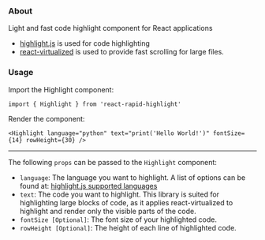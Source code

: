 ### About

Light and fast code highlight component for React applications

- [highlight.js](https://www.npmjs.com/package/highlight.js) is used for code highlighting
- [react-virtualized](https://www.npmjs.com/package/react-virtualized) is used to provide fast scrolling for large files.

### Usage

Import the Highlight component:

``import { Highlight } from 'react-rapid-highlight'``

Render the component:

``<Highlight language="python" text="print('Hello World!')" fontSize={14} rowHeight={30} /> ``

----------------------------------------------------------------------------------------------

The following ``props`` can be passed to the ``Highlight`` component:

- ``language``: The language you want to highlight. A list of options can be found at: [highlight.js supported languages](https://github.com/highlightjs/highlight.js/blob/main/SUPPORTED_LANGUAGES.md)
- ``text``: The code you want to highlight. This library is suited for highlighting large blocks of code, as it applies react-virtualized to highlight and render only the visible parts of the code.
- ``fontSize [Optional]``: The font size of your highlighted code.
- ``rowHeight [Optional]``: The height of each line of highlighted code.
